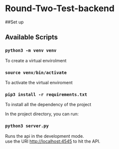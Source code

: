 # Round-Two-Test-backend
##Set up

## Available Scripts

### `python3 -m venv venv`
To create a virtual envirolment

### `source venv/bin/activate`
To activate the virtual enviroment

### `pip3 install -r requirements.txt`
To install all the dependency of the project

In the project directory, you can run:

### `python3 server.py `

Runs the api in the development mode.\
use the URl [http://localhost:4545](http://localhost:4545) to hit the API.


